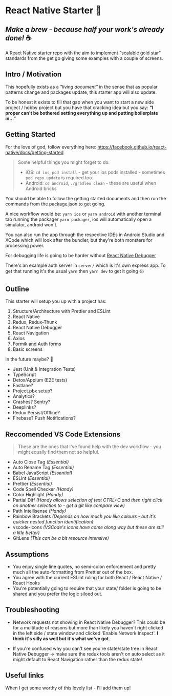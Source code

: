 # React Native Starter :rocket:

## _Make a brew - because half your work's already done!_ :coffee:

A React Native starter repo with the aim to implement "scalable gold star" standards from the get go giving some examples with a couple of screens.

## Intro / Motivation

This hopefully exists as a _"living document"_ in the sense that as popular patterns change and packages update, this starter app will also update.

To be honest it exists to fill that gap when you want to start a new side project / hobby project but you have that cracking idea but you say: **"I proper can't be bothered setting everything up and putting boilerplate in..."**

## Getting Started

For the love of god, follow everything here: https://facebook.github.io/react-native/docs/getting-started

> Some helpful things you might forget to do:
>
> - iOS: `cd ios`, `pod install` - get your ios pods installed - sometimes `pod repo update` is required too.
> - Android: `cd android`, `./gradlew clean` - these are useful when Android bricks

You should be able to follow the getting started documents and then run the commands from the package.json to get going.

A nice workflow would be: `yarn ios` or `yarn android` with another terminal tab running the packager `yarn packager`, ios will automatically open a simulator, android won't.

You can also run the app through the respective IDEs in Android Studio and XCode which will look after the bundler, but they're both monsters for processing power.

For debugging life is going to be harder without [React Native Debugger]('https://github.com/jhen0409/react-native-debugger')

There's an example auth server in `server/` which is it's own express app. To get that running it's the usual `yarn` then `yarn dev` to get it going :thumbsup:

## Outline

This starter will setup you up with a project has:

1. Structure/Architecture with Prettier and ESLint
2. React Native
3. Redux, Redux-Thunk
4. React Native Debugger
5. React Navigation
6. Axios
7. Formik and Auth forms
8. Basic screens

In the future maybe? :thinking:

- Jest (Unit & Integration Tests)
- TypeScript
- Detox/Appium (E2E tests)
- Fastlane?
- Project.pbx setup?
- Analytics?
- Crashes? Sentry?
- Deeplinks?
- Redux Persist/Offline?
- Firebase? Push Notifications?

## Reccomended VS Code Extensions

> These are the ones that I've found help with the dev workflow - you might equally find them not so helpful.

- Auto Close Tag _(Essential)_
- Auto Rename Tag _(Essential)_
- Babel JavaScript _(Essential)_
- ESLint _(Essential)_
- Prettier _(Essential)_
- Code Spell Checker _(Handy)_
- Color Highlight _(Handy)_
- Partial Diff _(Handy allows selection of text CTRL+C and then right click on another selection to - get a git like compare view)_
- Path Intellisense _(Handy)_
- Rainbow Brackets _(Depends on how much you like colours - but it's quicker nested function identification)_
- vscode-icons _(VSCode's icons have come along way but these are still a litle better)_
- GitLens _(This can be a bit resource intensive)_

## Assumptions

- You enjoy single line quotes, no semi-colon enforcement and pretty much all the auto-formatting from Prettier out of the box.
- You agree with the current ESLint ruling for both React / React Native / React Hooks
- You're potentially going to require that your state/ folder is going to be shared and you prefer the logic siloed out.

## Troubleshooting

- Network requests not showing in React Native Debugger?
  This could be for a multitude of reasons but more than likely you haven't right clicked in the left side / state window and clicked 'Enable Network Inspect'. **I think it's silly as well but it's what we've got**.

- If you're confused why you can't see you're state/state tree in React Native Debugger -> make sure the redux tools aren't on auto select as it might default to React Navigation rather than the redux state!

## Useful links

When I get some worthy of this lovely list - I'll add them up!
